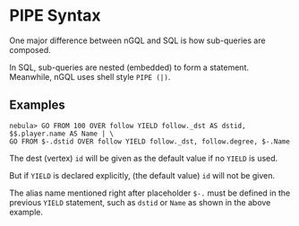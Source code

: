 # PIPE Syntax

One major difference between nGQL and SQL is how sub-queries are composed.

In SQL, sub-queries are nested (embedded) to form a statement.
Meanwhile, nGQL uses shell style `PIPE (|)`.

## Examples

```ngql
nebula> GO FROM 100 OVER follow YIELD follow._dst AS dstid, $$.player.name AS Name | \
GO FROM $-.dstid OVER follow YIELD follow._dst, follow.degree, $-.Name
```

The dest (vertex) `id` will be given as the default value if no `YIELD` is used.

But if `YIELD` is declared explicitly, (the default value) `id` will not be given.

The alias name mentioned right after placeholder `$-.` must be defined in the previous `YIELD` statement, such as `dstid` or `Name` as shown in the above example.

